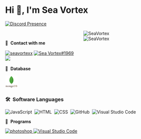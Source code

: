 # Hi 👋, I'm Sea Vortex

[![Discord Presence](https://lanyard-profile-readme.vercel.app/api/728360891644641303 )](https://discord.com/users/728360891644641303) <p><img align="right" width="50%" src="https://github-readme-stats.vercel.app/api/top-langs?username=seavortex&theme=dark&show_icons=true&locale=en&layout=compact" alt="SeaVortex"  /></p><p>&nbsp;<img align="right" width="50%" src="https://github-readme-stats.vercel.app/api?username=SeaVortex&theme=dark&show_icons=true&locale=en" alt="SeaVortex"  ></p>
                  
🔗 &nbsp;**Contact with me**
<p align="left">
<a href="https://instagram.com/seavortexx" target="blank"><img align="center" src="https://img.shields.io/badge/Instagram%20-ff0072.svg?&style=for-the-badge&logo=instagram&logoColor=white" alt="seavortexx" height="30" /></a>
<a href="https://discord.gg/devmind" target="blank"><img align="center" src="https://img.shields.io/badge/DevMind-8EA1E1?style=for-the-badge&logo=discord" alt="Sea Vortex#1969" height="30"/></a>
</br><img src="https://komarev.com/ghpvc/?username=SeaVortex&color=dc143c"/>

🔗 &nbsp;**Database**
<p align="left">
<a href="https://www.mongodb.com" target="_blank"> <img src="https://raw.githubusercontent.com/devicons/devicon/master/icons/mongodb/mongodb-original-wordmark.svg" alt="mongodb" width="40" height="40"/> </a>
  
### 🛠 &nbsp;Software Languages
![JavaScript](https://img.shields.io/badge/-JavaScript-05122A?style=flat&logo=javascript)&nbsp;
![HTML](https://img.shields.io/badge/-HTML-05122A?style=flat&logo=HTML5)&nbsp;
![CSS](https://img.shields.io/badge/-CSS-05122A?style=flat&logo=CSS3&logoColor=1572B6)&nbsp;
![GitHub](https://img.shields.io/badge/-GitHub-05122A?style=flat&logo=github)&nbsp;
![Visual Studio Code](https://img.shields.io/badge/-Visual%20Studio%20Code-05122A?style=flat&logo=visual-studio-code&logoColor=007ACC)&nbsp;
  
🔗 &nbsp;**Programs**
<p align="left">
<a href="https://www.photoshop.com/en" target="_blank"> <img src="https://upload.wikimedia.org/wikipedia/commons/thumb/a/af/Adobe_Photoshop_CC_icon.svg/1051px-Adobe_Photoshop_CC_icon.svg.png" alt="photoshop" width="40" height="40"/> </a>
  <a href="https://www.photoshop.com/en" target="_blank"> <img src="https://img.shields.io/badge/-Visual%20Studio%20Code-05122A?style=flat&logo=visual-studio-code&logoColor=007ACC" alt="Visual Studio Code" /> </a>


